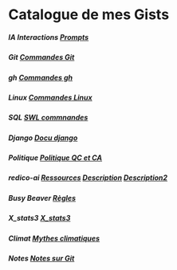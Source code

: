 # Catalogue de mes Gists

##### IA Interactions [Prompts](https://gist.github.com/cocolombo/349cb6111a4db0201193d0096c0d216c)  <br>
##### Git [Commandes Git](https://gist.github.com/cocolombo/09abb300330fe71ad50c7aca8ed95931)  
##### gh  [Commandes gh](https://gist.github.com/cocolombo/32f21414f18f827017d3e11b5820a99f)  
##### Linux [Commandes Linux](https://gist.github.com/cocolombo/0adb698eaeac64deda06412dff0c9b82)  
##### SQL [SWL commnandes](https://gist.github.com/cocolombo/1c41daf93ede62f20053d2defd466193)  
##### Django [Docu django](https://gist.github.com/cocolombo/0009340cbecb52e11e6c643073471f42)  
##### Politique [Politique QC et CA](https://gist.github.com/cocolombo/bb8df4e3d7518a4dbd3f09cf0ba0a6a0)  
##### redico-ai [Ressources](https://gist.github.com/cocolombo/808bd2ef362a40bfa30a0fb7277e4fcd)  [Description](https://gist.github.com/cocolombo/29f458983173ced9f87935fd353a880d)  [Description2](https://gist.github.com/cocolombo/f3dba241190f171dc3b376c7835d53da)  
##### Busy Beaver [Règles](https://gist.github.com/cocolombo/439014787f189a1f351dd386ae2c18fc)  
##### X_stats3 [X_stats3](https://gist.github.com/cocolombo/5b9c5a3dc8dffa858864ed48e685026a)  
##### Climat [Mythes climatiques](https://gist.github.com/cocolombo/9de8bc51643fafedf3abd62ea120435e)  
##### Notes [Notes sur Git](https://gist.github.com/votre_utilisateur/id_gist_4)
